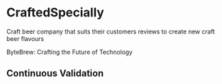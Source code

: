 # CraftedSpecially
Craft beer company that suits their customers reviews to create new craft beer flavours

ByteBrew: Crafting the Future of Technology

## Continuous Validation
